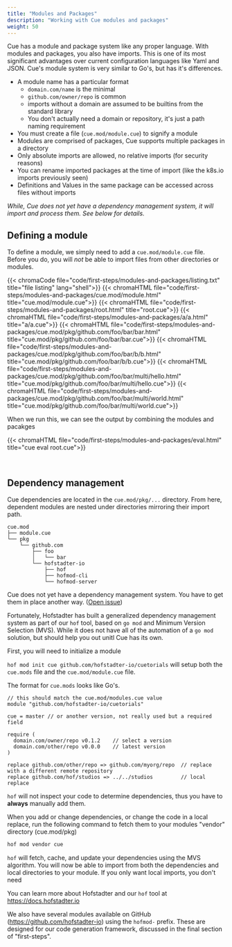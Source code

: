 ```yaml
---
title: "Modules and Packages"
description: "Working with Cue modules and packages"
weight: 50
---
```


Cue has a module and package system like any proper language.
With modules and packages, you also have imports.
This is one of its most significant advantages over current configuration
languages like Yaml and JSON.
Cue's module system is very similar to Go's, but has it's differences.

- A module name has a particular format
    - `domain.com/name` is the minimal
    - `github.com/owner/repo` is common
    - imports without a domain are assumed to be builtins from the standard library
    - You don't actually need a domain or repository, it's just a path naming requirement
- You must create a file (`cue.mod/module.cue`) to signify a module
- Modules are comprised of packages, Cue supports multiple packages in a directory
- Only absolute imports are allowed, no relative imports (for security reasons)
- You can rename imported packages at the time of import (like the k8s.io imports previously seen)
- Definitions and Values in the same package can be accessed across files without imports

_While, Cue does not yet have a dependency management system, it will import and process them. See below for details._

## Defining a module

To define a module, we simply need to add a `cue.mod/module.cue` file.
Before you do, you will _not_ be able to import files from other directories or modules.

{{< chromaCode file="code/first-steps/modules-and-packages/listing.txt" title="file listing" lang="shell">}}
{{< chromaHTML file="code/first-steps/modules-and-packages/cue.mod/module.html" title="cue.mod/module.cue">}}
{{< chromaHTML file="code/first-steps/modules-and-packages/root.html" title="root.cue">}}
{{< chromaHTML file="code/first-steps/modules-and-packages/a/a.html" title="a/a.cue">}}
{{< chromaHTML file="code/first-steps/modules-and-packages/cue.mod/pkg/github.com/foo/bar/bar.html" title="cue.mod/pkg/github.com/foo/bar/bar.cue">}}
{{< chromaHTML file="code/first-steps/modules-and-packages/cue.mod/pkg/github.com/foo/bar/b/b.html" title="cue.mod/pkg/github.com/foo/bar/b/b.cue">}}
{{< chromaHTML file="code/first-steps/modules-and-packages/cue.mod/pkg/github.com/foo/bar/multi/hello.html" title="cue.mod/pkg/github.com/foo/bar/multi/hello.cue">}}
{{< chromaHTML file="code/first-steps/modules-and-packages/cue.mod/pkg/github.com/foo/bar/multi/world.html" title="cue.mod/pkg/github.com/foo/bar/multi/world.cue">}}

When we run this, we can see the output by combining the modules and pacakges

{{< chromaHTML file="code/first-steps/modules-and-packages/eval.html" title="cue eval root.cue">}}


<br>

## Dependency management

Cue dependencies are located in the `cue.mod/pkg/...` directory.
From here, dependent modules are nested under directories mirroring their import path.

```text
cue.mod
├── module.cue
└── pkg
    └── github.com
        ├── foo
        │   └── bar
        └── hofstadter-io
            ├── hof
            ├── hofmod-cli
            └── hofmod-server
```

Cue does not yet have a dependency management system. You have to get them in place another way.
([Open issue](https://github.com/cuelang/cue/issues/409))

Fortunately, Hofstadter has built a generalized dependency management system as part of our `hof` tool,
based on `go mod` and Minimum Version Selection (MVS).
While it does not have all of the automation of a `go mod` solution, but should help you out unitl Cue has its own.

First, you will need to initialize a module

`hof mod init cue github.com/hofstadter-io/cuetorials` will setup both the `cue.mods` file and the `cue.mod/module.cue` file.

The format for `cue.mods` looks like Go's.

```text
// this should match the cue.mod/modules.cue value
module "github.com/hofstadter-io/cuetorials"

cue = master // or another version, not really used but a required field

require (
  domain.com/owner/repo v0.1.2    // select a version
  domain.com/other/repo v0.0.0    // latest version
)

replace github.com/other/repo => github.com/myorg/repo  // replace with a different remote repository
replace github.com/hof/studios => ../../studios         // local replace
```

`hof` will not inspect your code to determine dependencies, thus you have to __always__ manually add them.

When you add or change dependencies, or change the code in a local replace, run the following command
to fetch them to your modules "vendor" directory (cue.mod/pkg)

```sh
hof mod vendor cue
```

`hof` will fetch, cache, and update your dependencies using the MVS algorithm.
You will now be able to import from both the dependencies and local directories to your module.
If you only want local imports, you don't need

You can learn more about Hofstadter and our `hof` tool at https://docs.hofstadter.io

We also have several modules available on GitHub (https://github.com/hofstadter-io)
using the `hofmod-` prefix. These are designed for our code generation framework,
discussed in the final section of "first-steps".

